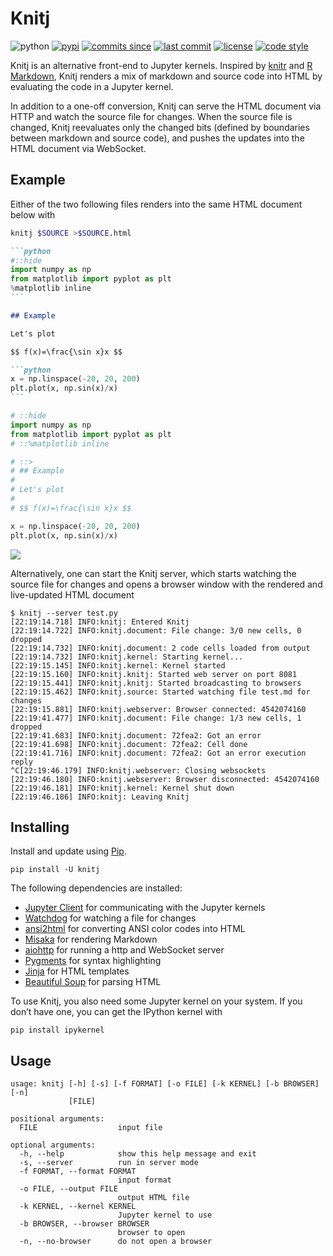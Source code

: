 # Knitj

![python](https://img.shields.io/pypi/pyversions/knitj.svg)
[![pypi](https://img.shields.io/pypi/v/knitj.svg)](https://pypi.org/project/knitj/)
[![commits since](https://img.shields.io/github/commits-since/azag0/knitj/latest.svg)](https://github.com/azag0/knitj/releases)
[![last commit](https://img.shields.io/github/last-commit/azag0/knitj.svg)](https://github.com/azag0/knitj/commits/master)
[![license](https://img.shields.io/github/license/azag0/knitj.svg)](https://github.com/azag0/knitj/blob/master/LICENSE)
[![code style](https://img.shields.io/badge/code%20style-black-202020.svg)](https://github.com/ambv/black)

Knitj is an alternative front-end to Jupyter kernels. Inspired by [knitr](https://yihui.name/knitr/) and [R Markdown](http://rmarkdown.rstudio.com), Knitj renders a mix of markdown and source code into HTML by evaluating the code in a Jupyter kernel.

In addition to a one-off conversion, Knitj can serve the HTML document via HTTP and watch the source file for changes. When the source file is changed, Knitj reevaluates only the changed bits (defined by boundaries between markdown and source code), and pushes the updates into the HTML document via WebSocket.

## Example

Either of the two following files renders into the same HTML document below with

```bash
knitj $SOURCE >$SOURCE.html
```

~~~markdown
```python
#::hide
import numpy as np
from matplotlib import pyplot as plt
%matplotlib inline
```

## Example

Let's plot

$$ f(x)=\frac{\sin x}x $$

```python
x = np.linspace(-20, 20, 200)
plt.plot(x, np.sin(x)/x)
```
~~~

```python
# ::hide
import numpy as np
from matplotlib import pyplot as plt
# ::%matplotlib inline

# ::>
# ## Example
#
# Let's plot
#
# $$ f(x)=\frac{\sin x}x $$

x = np.linspace(-20, 20, 200)
plt.plot(x, np.sin(x)/x)
```

![](docs/static/example.png)

Alternatively, one can start the Knitj server, which starts watching the source file for changes and opens a browser window with the rendered and live-updated HTML document

```
$ knitj --server test.py
[22:19:14.718] INFO:knitj: Entered Knitj
[22:19:14.722] INFO:knitj.document: File change: 3/0 new cells, 0 dropped
[22:19:14.732] INFO:knitj.document: 2 code cells loaded from output
[22:19:14.732] INFO:knitj.kernel: Starting kernel...
[22:19:15.145] INFO:knitj.kernel: Kernel started
[22:19:15.160] INFO:knitj.knitj: Started web server on port 8081
[22:19:15.441] INFO:knitj.knitj: Started broadcasting to browsers
[22:19:15.462] INFO:knitj.source: Started watching file test.md for changes
[22:19:15.881] INFO:knitj.webserver: Browser connected: 4542074160
[22:19:41.477] INFO:knitj.document: File change: 1/3 new cells, 1 dropped
[22:19:41.683] INFO:knitj.document: 72fea2: Got an error
[22:19:41.698] INFO:knitj.document: 72fea2: Cell done
[22:19:41.716] INFO:knitj.document: 72fea2: Got an error execution reply
^C[22:19:46.179] INFO:knitj.webserver: Closing websockets
[22:19:46.180] INFO:knitj.webserver: Browser disconnected: 4542074160
[22:19:46.181] INFO:knitj.kernel: Kernel shut down
[22:19:46.186] INFO:knitj: Leaving Knitj
```

## Installing

Install and update using [Pip](https://pip.pypa.io/en/stable/quickstart/).

```
pip install -U knitj
```

The following dependencies are installed:

-   [Jupyter Client](https://github.com/jupyter/jupyter_client) for communicating with the Jupyter kernels
-   [Watchdog](https://pythonhosted.org/watchdog/) for watching a file for changes
-   [ansi2html](https://github.com/ralphbean/ansi2html) for converting ANSI color codes into HTML
-   [Misaka](http://misaka.61924.nl) for rendering Markdown
-   [aiohttp](http://aiohttp.readthedocs.io) for running a http and WebSocket server
-   [Pygments](http://pygments.org) for syntax highlighting
-   [Jinja](http://jinja.pocoo.org) for HTML templates
-   [Beautiful Soup](https://www.crummy.com/software/BeautifulSoup/) for parsing HTML

To use Knitj, you also need some Jupyter kernel on your system. If you don’t have one, you can get the IPython kernel with

```
pip install ipykernel
```

## Usage

```
usage: knitj [-h] [-s] [-f FORMAT] [-o FILE] [-k KERNEL] [-b BROWSER] [-n]
             [FILE]

positional arguments:
  FILE                  input file

optional arguments:
  -h, --help            show this help message and exit
  -s, --server          run in server mode
  -f FORMAT, --format FORMAT
                        input format
  -o FILE, --output FILE
                        output HTML file
  -k KERNEL, --kernel KERNEL
                        Jupyter kernel to use
  -b BROWSER, --browser BROWSER
                        browser to open
  -n, --no-browser      do not open a browser
```

